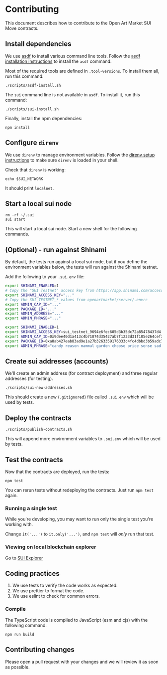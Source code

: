 # Contributing

This document describes how to contribute to the Open Art Market SUI Move contracts.

## Install dependencies

We use [asdf](https://github.com/asdf-vm/asdf) to install various command line tools.
Follow the [asdf installation instructions](https://asdf-vm.com/guide/getting-started.html#_3-install-asdf) to install the `asdf` command.

Most of the required tools are defined in `.tool-versions`. To install them all, run this command:

    ./scripts/asdf-install.sh

The `sui` command line is not available in `asdf`. To install it, run this command:

    ./scripts/sui-install.sh

Finally, install the npm dependencies:

    npm install

## Configure `direnv`

We use `direnv` to manage environment variables.
Follow the [direnv setup instructions](https://direnv.net/docs/hook.html) to make sure `direnv` is loaded in your shell.

Check that `direnv` is working:

    echo $SUI_NETWORK

It should print `localnet`.

## Start a local sui node

    rm -rf ~/.sui
    sui start

This will start a local sui node.
Start a new shell for the following commands.

## (Optional) - run against Shinami

By default, the tests run against a local sui node, but if you define the environment variables below, the tests will run against the Shinami testnet.

Add the following to your `.sui.env` file:

```bash
export SHINAMI_ENABLED=1
# Copy the "SUI Testnet" access key from https://app.shinami.com/access-keys
export SHINAMI_ACCESS_KEY="..."
# Copy the SUI_TESTNET_* values from openartmarket/server/.envrc
export ADMIN_CAP_ID="..."
export PACKAGE_ID="..."
export ADMIN_ADDRESS="..."
export ADMIN_PHRASE="..."

export SHINAMI_ENABLED=1
export SHINAMI_ACCESS_KEY=sui_testnet_9694e6fec605d3b35dc72a85478437d4
export ADMIN_CAP_ID=0x9dee40d1a413c4b71874d35427ab7f1233d31f105e264cef395c6b51663824ae
export PACKAGE_ID=0xa8ab427eab83ad9e1a27b3263359176333c4fc4dbbd3b59adc76eb397828e0f6
export ADMIN_PHRASE="candy reason mammal garden choose price sense sad animal admit try cross"

```

## Create sui addresses (accounts)

We'll create an admin address (for contract deployment) and three regular addresses (for testing).

    ./scripts/sui-new-addresses.sh

This should create a new (`.gitignore`d) file called `.sui.env` which will be used by tests.

## Deploy the contracts

    ./scripts/publish-contracts.sh

This will append more environment variables to `.sui.env` which will be used by tests.

## Test the contracts

Now that the contracts are deployed, run the tests:

    npm test

You can rerun tests without redeploying the contracts. Just run `npm test` again.

### Running a single test

While you're developing, you may want to run only the single test you're working with.

Change `it('...')` to `it.only('...')`, and `npm test` will *only* run that test.

### Viewing on local blockchain explorer

Go to [SUI Explorer](https://suiexplorer.com/?network=local)

## Coding practices

1. We use tests to verify the code works as expected.
2. We use prettier to format the code.
3. We use eslint to check for common errors.

### Compile

The TypeScript code is compiled to JavaScript (esm and cjs) with the following command:

    npm run build

## Contributing changes

Please open a pull request with your changes and we will review it as soon as possible.
